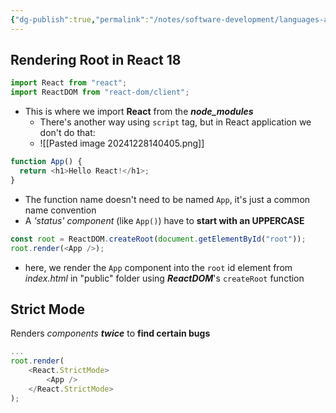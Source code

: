 ```yaml
---
{"dg-publish":true,"permalink":"/notes/software-development/languages-and-frameworks/web-development/front-end/react-js/001-react-fundamentals/002-components/001-render-root-component-and-strict-mode/","tags":["programming","ReactJS","javascript","components"],"created":"2025-07-13T15:24:51.003+08:00"}
---
```


## Rendering Root in React 18
```js
import React from "react";
import ReactDOM from "react-dom/client";
```
- This is where we import __React__ from the ___node_modules___
	- There's another way using `script` tag, but in React application we don't do that:
	- ![[Pasted image 20241228140405.png]]

```js
function App() {
  return <h1>Hello React!</h1>;
}
```
- The function name doesn't need to be named `App`, it's just a common name convention
- A _'status' component_ (like `App()`) have to __start with an UPPERCASE__

```js
const root = ReactDOM.createRoot(document.getElementById("root"));
root.render(<App />);
```
- here, we render the `App` component into the `root` id element from _index.html_ in "public" folder using ___ReactDOM___'s `createRoot` function

## Strict Mode
Renders _components_ ___twice___ to __find certain bugs__
```js
...
root.render(
	<React.StrictMode>
		<App />
	</React.StrictMode>
);
```
